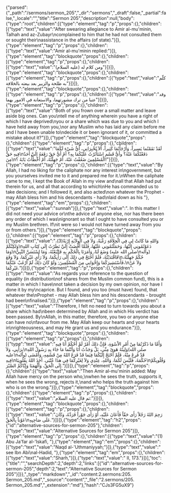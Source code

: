 {"parsed":{"_path":"/sermons/sermon_205","_dir":"sermons","_draft":false,"_partial":false,"_locale":"","title":"Sermon 205","description":null,"body":{"type":"root","children":[{"type":"element","tag":"p","props":{},"children":[{"type":"text","value":"After swearing allegiance to Amir al-mu'minin, Talhah and az-Zubayr\ncomplained to him that he had not consulted them or sought their\nassistance in the affairs (of state)."}]},{"type":"element","tag":"p","props":{},"children":[{"type":"text","value":"Amir al-mu'minin replied:"}]},{"type":"element","tag":"blockquote","props":{},"children":[{"type":"element","tag":"p","props":{},"children":[{"type":"text","value":"ومن كلام له (عليه السلام)"}]}]},{"type":"element","tag":"blockquote","props":{},"children":[{"type":"element","tag":"p","props":{},"children":[{"type":"text","value":"كلّم به طلحة والزبير بعد بيعته بالخلافة"}]}]},{"type":"element","tag":"blockquote","props":{},"children":[{"type":"element","tag":"p","props":{},"children":[{"type":"text","value":"وقد عتبا من ترك مشورتهما، والاستعانة في الامور بهما"}]}]},{"type":"element","tag":"p","props":{},"children":[{"type":"text","value":"Both of you frown over a small matter and leave aside big ones. Can you\ntell me of anything wherein you have a right of which I have deprived\nyou or a share which was due to you and which I have held away from you,\nor any Muslim who has laid any claim before me and I have been unable to\ndecide it or been ignorant of it, or committed a mistake about it?"}]},{"type":"element","tag":"blockquote","props":{},"children":[{"type":"element","tag":"p","props":{},"children":[{"type":"text","value":"لَقَدْ نَقَمْتُما يَسِيراً، وَأَرْجَأْتُمَا كَثِيراً، أَلاَ تُخْبِرَانِي، أَيُّ شَيْء لَكُمَا فِيهِ حَقٌّ\nدَفَعْتُكُمَا عَنْهُ؟ وأَيُّ قَسْم اسْتَأْثَرْتُ عَلَيْكُمَا بِهِ؟ أَمْ أَيُّ حَقّ رَفَعَهُ إِلَيَّ أَحَدٌ مِنَ\nالْمُسْلِمِينَ ضَعُفْتُ عَنْهُ، أَمْ جَهِلْتُهُ، أَمْ أَخْطَأْتُ بَابَهُ ؟!"}]}]},{"type":"element","tag":"p","props":{},"children":[{"type":"text","value":"By Allah, I had no liking for the caliphate nor any interest in\ngovernment, but you yourselves invited me to it and prepared me for it.\nWhen the caliphate came to me, I kept the Book of Allah in my view and\nall that Allah had put therein for us, and all that according to which\nHe has commanded us to take decisions; and I followed it, and also acted\non whatever the Prophet - may Allah bless him and his descendants - had\nlaid down as his "},{"type":"element","tag":"em","props":{},"children":[{"type":"text","value":"sunnah"}]},{"type":"text","value":". In this matter I did not need your advice or\nthe advice of anyone else, nor has there been any order of which I was\nignorant so that I ought to have consulted you or my Muslim brethren. If\nit were so I would not have turned away from you or from others."}]},{"type":"element","tag":"blockquote","props":{},"children":[{"type":"element","tag":"p","props":{},"children":[{"type":"text","value":"وَاللهِ مَا كَانَتْ لِي فِي الْخِلاَفَةِ رَغْبَةٌ، وَلاَ فِي الْوِلاَيَةِ إِرْبَةٌ(3)، وَلكِنَّكُمْ\nدَعَوْتُمُونِي إِلَيْهَا، وَحَمَلْتُمُونِي عَلَيْهَا، فَلَمَّا أَفْضَتْ إِلَيَّ نَظَرْتُ إِلَى كِتَابِ اللهِ وَمَا\nوَضَعَ لَنَا، وَأَمَرَنَا بِالْحُكْمِ بِهِ فَاتَّبَعْتُهُ، وَمَا اسْتَسَنَّ النَّبِيُّ (صلى الله عليه\nوآله) فَاقْتَدَيْتُهُ، فَلَمْ أَحْتَجْ فِي ذلِكَ إِلَى رَأْيِكُمَا، وَلاَ رَأْيِ غَيْرِكُمَا، وَلاَ وَقَعَ\nحُكْمٌ جَهِلْتُهُ، فَأَسْتَشِيرَكُمَا وَإِخْوَانِي مِنَ الْمُسْلِمِينَ; وَلَوْ كَانَ ذلِكَ لَمْ أَرْغَبْ عَنْكُمَا،\nوَلاَ عَنْ غَيْرِكُمَا."}]}]},{"type":"element","tag":"p","props":{},"children":[{"type":"text","value":"As regards your reference to the question of equality (in distribution\nof shares from the Muslim common fund), this is a matter in which I have\nnot taken a decision by my own opinion, nor have I done it by my\ncaprice. But I found, and you too (must have) found, that whatever the\nProphet - may Allah bless him and his descendants - brought had been\nfinalised."}]},{"type":"element","tag":"p","props":{},"children":[{"type":"text","value":"Therefore, I felt no need to turn towards you about a share which had\nbeen determined by Allah and in which His verdict has been passed. By\nAllah, in this matter, therefore, you two or anyone else can have no\nfavour from me. May Allah keep our hearts and your hearts in\nrighteousness, and may He grant us and you endurance."}]},{"type":"element","tag":"blockquote","props":{},"children":[{"type":"element","tag":"p","props":{},"children":[{"type":"text","value":"وَأَمَّا مَا ذَكَرْتُمَا مِنْ أَمْرِ الاْسْوَةِ، فَإِنَّ ذلِكَ أَمْرٌ لَمْ أَحْكُمْ أَنَا فِيهِ بِرَأْيِي، وَلاَ\nوَلِيتُهُ هَوىً مِنِّي، بَلْ وَجَدْتُ أَنَا وَأَنْتُما مَا جَاءَ بِهِ رَسُولُ اللهِ(صلى الله عليه\nوآله) قَدْ فُرِغَ مِنْهُ، فَلَمْ أَحْتَجْ إِلَيْكُمَا فِيَما قَدْ فَرَغَ اللهُ مِنْ قَسْمِهِ، وَأَمْضَى فِيهِ\nحُكْمَهُ، فَلَيْسَ لَكُمَا، وَاللهِ، عِنْدِي وَلاَ لِغَيْرِكُمَا فِي هذَا عُتْبَى. أَخَذَ اللهُ بِقُلُوبِنَا\nوَقُلُوبِكُمْ إِلَى الْحَقِّ، وَأَلْهَمَنَا وَإِيَّاكُمْ الصَّبْرَ."}]}]},{"type":"element","tag":"p","props":{},"children":[{"type":"text","value":"Then Amir al-mu'minin added: May Allah have mercy on the person who,\nwhen he sees the truth, supports it, when he sees the wrong, rejects it,\nand who helps the truth against him who is on the wrong."}]},{"type":"element","tag":"blockquote","props":{},"children":[{"type":"element","tag":"p","props":{},"children":[{"type":"text","value":"ثم قال عليه السلام:"}]}]},{"type":"element","tag":"blockquote","props":{},"children":[{"type":"element","tag":"p","props":{},"children":[{"type":"text","value":"رَحِمَ اللهُ رَجُلاً رَأَى حَقّاً فَأَعَانَ عَلَيْهِ، أَوْ رَأَى جَوْراً فَرَدَّهُ، وَكَانَ عَوْناً بِالْحَقِّ\nعَلَى صَاحِبِهِ."}]}]},{"type":"element","tag":"h2","props":{"id":"alternative-sources-for-sermon-205"},"children":[{"type":"text","value":"Alternative Sources for Sermon 205"}]},{"type":"element","tag":"p","props":{},"children":[{"type":"text","value":"(1) Abu Ja'far al-'Iskafi, "},{"type":"element","tag":"em","props":{},"children":[{"type":"text","value":"Naqd al-'Uthmaniyyah;"}]},{"type":"text","value":" see Ibn Abi\nal-Hadid, "},{"type":"element","tag":"em","props":{},"children":[{"type":"text","value":"Sharh,"}]},{"type":"text","value":" II, 173."}]}],"toc":{"title":"","searchDepth":2,"depth":2,"links":[{"id":"alternative-sources-for-sermon-205","depth":2,"text":"Alternative Sources for Sermon 205"}]}},"_type":"markdown","_id":"content:2.sermons:205. Sermon_205.md","_source":"content","_file":"2.sermons/205. Sermon_205.md","_extension":"md"},"hash":"CJs3FG5uX9"}